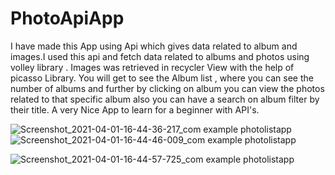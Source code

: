 # PhotoApiApp
I have made this App using Api which gives data related to album and images.I used this api and fetch data related to albums and photos using volley library . Images was retrieved in recycler View with the help of picasso Library. You will get to see the Album list , where you can see the number of albums and further by clicking on album you can view the photos related to that specific album also you can have a search on album filter by their title. A very Nice App to learn for a beginner with API's.

![Screenshot_2021-04-01-16-44-36-217_com example photolistapp](https://user-images.githubusercontent.com/76154769/113288489-ab6efb80-930c-11eb-9ddd-cbf40f53fe1b.jpg)
![Screenshot_2021-04-01-16-44-46-009_com example photolistapp](https://user-images.githubusercontent.com/76154769/113288933-2cc68e00-930d-11eb-936e-73f70a9d858c.jpg)

![Screenshot_2021-04-01-16-44-57-725_com example photolistapp](https://user-images.githubusercontent.com/76154769/113288525-b32ea000-930c-11eb-83f6-bea744cd8934.jpg)
